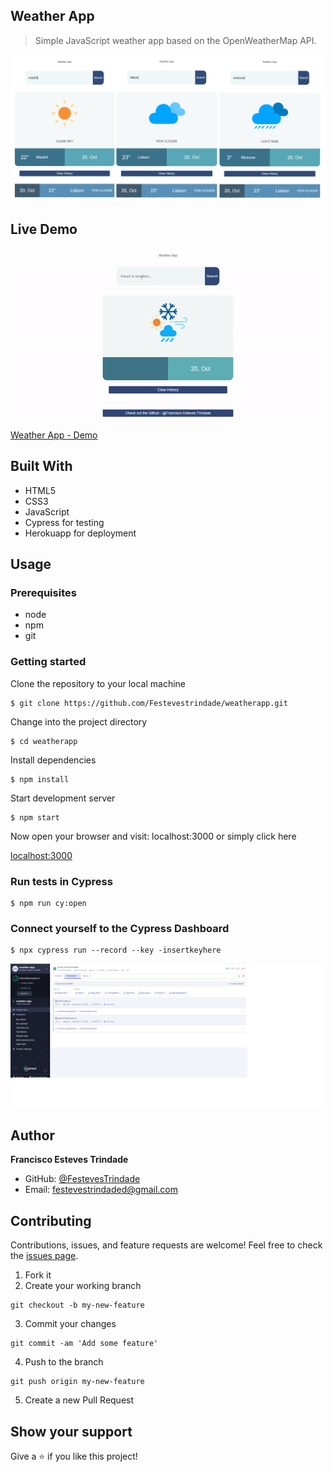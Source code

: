 ## Weather App

> Simple JavaScript weather app based on the OpenWeatherMap API.

![weather](public/img/weather.jpg)

## Live Demo

![weather-app](public/img/weather-app.gif)


[Weather App - Demo](https://nodejs-weather-app.herokuapp.com/)

## Built With

- HTML5
- CSS3
- JavaScript 
- Cypress for testing
- Herokuapp for deployment

## Usage

### Prerequisites

- node
- npm
- git

### Getting started

Clone the repository to your local machine

```
$ git clone https://github.com/Festevestrindade/weatherapp.git
```

Change into the project directory

```
$ cd weatherapp
```

Install dependencies

```
$ npm install
```

Start development server

```
$ npm start

```
Now open your browser and visit: localhost:3000 or simply click here 

[localhost:3000](http://localhost:3000/)

### Run tests in Cypress

```
$ npm run cy:open
```

### Connect yourself to the Cypress Dashboard

```
$ npx cypress run --record --key -insertkeyhere
```

![cyoress-dashboard](public/img/cypress-dashboard.png)

## Author

**Francisco Esteves Trindade**

- GitHub: [@FestevesTrindade](https://github.com/Festevestrindade)
- Email: [festevestrindaded@gmail.com](mailto:festevestrindaded@gmail.com)

## Contributing

Contributions, issues, and feature requests are welcome!
Feel free to check the [issues page](https://github.com/Festevestrindade/weatherapp/issues/).

1. Fork it
2. Create your working branch

```
git checkout -b my-new-feature
```

3. Commit your changes

```
git commit -am 'Add some feature'
```

4. Push to the branch

```
git push origin my-new-feature
```

5. Create a new Pull Request

## Show your support

Give a ⭐️ if you like this project!
